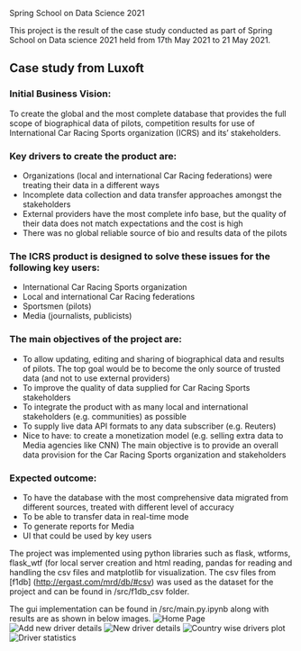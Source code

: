 Spring School on Data Science 2021

This project is the result of the case study conducted as part of Spring School on Data science 2021 held from 17th May 2021 to 21 May 2021. 



## Case study from Luxoft

### Initial Business Vision:
To create the global and the most complete database that provides the full scope of
biographical data of pilots, competition results for use of International Car Racing
Sports organization (ICRS) and its’ stakeholders.
### Key drivers to create the product are:
* Organizations (local and international Car Racing federations) were treating their data
in a different ways
* Incomplete data collection and data transfer approaches amongst the stakeholders
* External providers have the most complete info base, but the quality of their data does
not match expectations and the cost is high
* There was no global reliable source of bio and results data of the pilots
### The ICRS product is designed to solve these issues for the following key users:
* International Car Racing Sports organization
* Local and international Car Racing federations
* Sportsmen (pilots)
* Media (journalists, publicists)
### The main objectives of the project are:
* To allow updating, editing and sharing of biographical data and results of pilots. The top
goal would be to become the only source of trusted data (and not to use external
providers)
* To improve the quality of data supplied for Car Racing Sports stakeholders
* To integrate the product with as many local and international stakeholders (e.g.
communities) as possible
* To supply live data API formats to any data subscriber (e.g. Reuters)
* Nice to have: to create a monetization model (e.g. selling extra data to Media agencies
like CNN)
The main objective is to provide an overall data provision for the Car Racing Sports
organization and stakeholders
### Expected outcome:
* To have the database with the most comprehensive data migrated from different
sources, treated with different level of accuracy
* To be able to transfer data in real-time mode
* To generate reports for Media
* UI that could be used by key users


The project was implemented using python libraries such as flask, wtforms, flask_wtf (for local server creation and html reading, pandas for reading and handling the csv files and matplotlib for visualization. The csv files from [f1db] (http://ergast.com/mrd/db/#csv) was used as the dataset for the project and can be found in /src/f1db_csv folder.

The gui implementation can be found in /src/main.py.ipynb along with results are as shown in below images. 
![Home Page](https://github.com/lkh5kor/DataScienceBlockedWeek/tree/master/results/Home_page.jpg)
![Add new driver details](https://github.com/lkh5kor/DataScienceBlockedWeek/tree/master/results/New_driver_addition.jpg)
![New driver details](https://github.com/lkh5kor/DataScienceBlockedWeek/tree/master/results/New_driver_information.jpg)
![Country wise drivers plot](https://github.com/lkh5kor/DataScienceBlockedWeek/tree/master/results/Country_wise_drivers.jpg)
![Driver statistics](https://github.com/lkh5kor/DataScienceBlockedWeek/tree/master/results/Driver_statistics.jpg)



